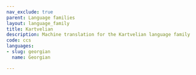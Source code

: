 ```yaml
---
nav_exclude: true
parent: Language families
layout: language_family
title: Kartvelian
description: Machine translation for the Kartvelian language family
code: ccs
languages:
- slug: georgian
  name: Georgian

---
```



